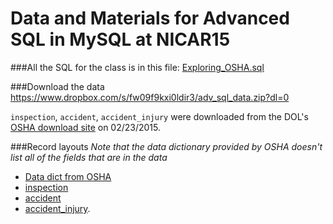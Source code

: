 Data and Materials for Advanced SQL in MySQL at NICAR15
======================

###All the SQL for the class is in this file: [Exploring_OSHA.sql](https://github.com/eklucas/NICAR-Adv-SQL/blob/master/Exploring_OSHA.sql)

###Download the data 
https://www.dropbox.com/s/fw09f9kxi0ldir3/adv_sql_data.zip?dl=0

`inspection`, `accident`, `accident_injury` were downloaded from the DOL's [OSHA download site](http://ogesdw.dol.gov/views/data_catalogs.php) on 02/23/2015.


###Record layouts
*Note that the data dictionary provided by OSHA doesn't list all of the fields that are in the data*
 * [Data dict from OSHA](http://enforcedata.dol.gov/views/data_dictionary.php)
 * [inspection](https://github.com/eklucas/NICAR-Adv-SQL/blob/master/inspection_layout.csv)
 * [accident](https://github.com/eklucas/NICAR-Adv-SQL/blob/master/accident_layout.csv)
 * [accident_injury](https://github.com/eklucas/NICAR-Adv-SQL/blob/master/accident_injury_layout.csv).

